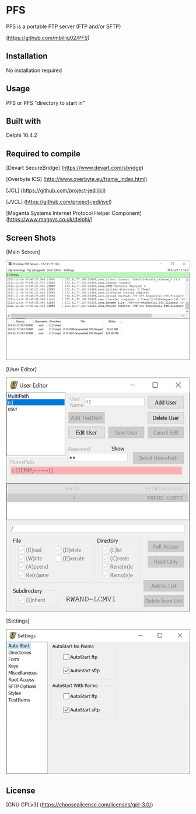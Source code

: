 # PFS

PFS is a portable FTP server (FTP and/or SFTP)

(https://github.com/mbillig02/PFS)

## Installation

No installation required

## Usage

PFS or PFS "directory to start in"

## Built with

Delphi 10.4.2

## Required to compile

[Devart SecureBridge] (https://www.devart.com/sbridge)

[Overbyte ICS] (http://www.overbyte.eu/frame_index.html)

[JCL] (https://github.com/project-jedi/jcl)

[JVCL] (https://github.com/project-jedi/jvcl)

[Magenta Systems Internet Protocol Helper Component] (https://www.magsys.co.uk/delphi/)

## Screen Shots

[Main Screen]
<p align="center">
  <img src="https://github.com/mbillig02/PFS/blob/master/ScreenShots/MainScreen.PNG">
</p>

[User Editor]
<p align="center">
  <img src="https://github.com/mbillig02/PFS/blob/master/ScreenShots/UserEditor.PNG">
</p>

[Settings]
<p align="center">
  <img src="https://github.com/mbillig02/PFS/blob/master/ScreenShots/Settings.PNG">
</p>

## License

[GNU GPLv3] (https://choosealicense.com/licenses/gpl-3.0/)
